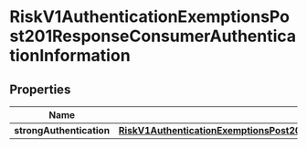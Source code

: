 
# RiskV1AuthenticationExemptionsPost201ResponseConsumerAuthenticationInformation

## Properties
Name | Type | Description | Notes
------------ | ------------- | ------------- | -------------
**strongAuthentication** | [**RiskV1AuthenticationExemptionsPost201ResponseConsumerAuthenticationInformationStrongAuthentication**](RiskV1AuthenticationExemptionsPost201ResponseConsumerAuthenticationInformationStrongAuthentication.md) |  |  [optional]



